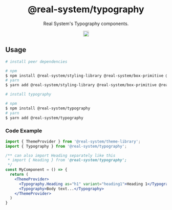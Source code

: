 <h1 align="center">@real-system/typography</h1>
<p align="center">Real System's Typography components.</p>
<p align="center">
<a href="https://www.npmjs.com/package/@real-system/typography"><img src="https://badgen.net/npm/v/@real-system/typography?label=&icon=npm&color=blue" alt="npm version" height="18"/></a>
</p>

## Usage

```bash
# install peer dependencies

# npm
$ npm install @real-system/styling-library @real-system/box-primitive @real-system/utils-library react react-dom
# yarn
$ yarn add @real-system/styling-library @real-system/box-primitive @real-system/utils-library react react-dom

# install typography

# npm
$ npm install @real-system/typography
# yarn
$ yarn add @real-system/typography
```

### Code Example

```jsx
import { ThemeProvider } from '@real-system/theme-library';
import { Typography } from '@real-system/typography';

/** can also import Heading separately like this
 * import { Heading } from '@real-system/typography';
 */
const MyComponent = () => {
  return (
    <ThemeProvider>
      <Typography.Heading as="h1" variant="heading1">Heading 1</Typography>
      <Typography>Body text...</Typography>
    </ThemeProvider>
  )
}

```
